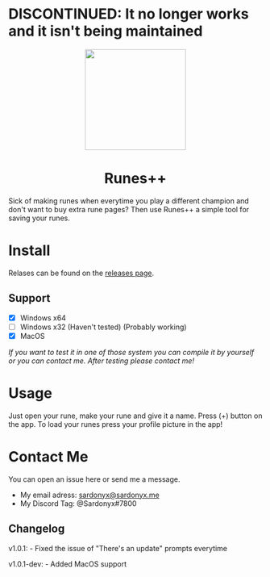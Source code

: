# DISCONTINUED: It no longer works and it isn't being maintained

<div align="center" display="flex" flex-direction="column">
    <a><image src="https://github.com/Sardonyx78/Runes-plus-plus/blob/master/logo/Icon.png" width="200"></a>
    <br />
    <h1>Runes++</h1>
</div>

Sick of making runes when everytime you play a different champion and don't want to buy extra rune pages? Then use Runes++ a simple tool for saving your runes.

# Install
Relases can be found on the [releases page](https://github.com/Sardonyx78/Runes-plus-plus/releases).

## Support
- [x] Windows x64
- [ ] Windows x32 (Haven't tested) (Probably working)
- [x] MacOS

*If you want to test it in one of those system you can compile it by yourself or you can contact me. After testing please contact me!*

# Usage
Just open your rune, make your rune and give it a name. Press (+) button on the app. To load your runes press your profile picture in the app!

# Contact Me

You can open an issue here or send me a message.<br>

- My email adress: [sardonyx@sardonyx.me](mailto:sardonyx@sardonyx.me)<br>
- My Discord Tag: @Sardonyx#7800

## Changelog

v1.0.1:
    - Fixed the issue of "There's an update" prompts everytime

v1.0.1-dev:
    - Added MacOS support
